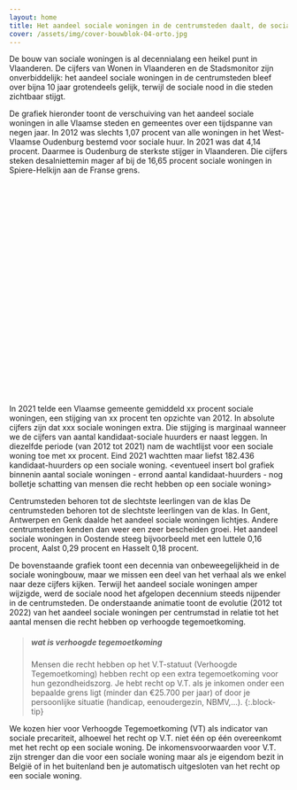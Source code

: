 ```yaml
---
layout: home
title: Het aandeel sociale woningen in de centrumsteden daalt, de sociale nood explodeert.
cover: /assets/img/cover-bouwblok-04-orto.jpg
---
```


De bouw van sociale woningen is al decennialang een heikel punt in Vlaanderen. De cijfers van Wonen in Vlaanderen en de Stadsmonitor zijn onverbiddelijk: het aandeel sociale woningen in de centrumsteden bleef over bijna 10 jaar grotendeels gelijk, terwijl de sociale nood in die steden zichtbaar stijgt.

De grafiek hieronder toont de verschuiving van het aandeel sociale woningen in alle Vlaamse steden en gemeentes over een tijdspanne van negen jaar. In 2012 was slechts 1,07 procent van alle woningen in het West-Vlaamse Oudenburg bestemd voor sociale huur. In 2021 was dat 4,14 procent. Daarmee is Oudenburg de sterkste stijger in Vlaanderen. Die cijfers steken desalniettemin mager af bij de 16,65 procent sociale woningen in Spiere-Helkijn aan de Franse grens.


<!-- datawrapper embedding via iframe -->
<div style="min-height:386px"><script type="text/javascript" defer src="https://datawrapper.dwcdn.net/1oSsE/embed.js?v=1" charset="utf-8"></script><noscript><img src="https://datawrapper.dwcdn.net/1oSsE/full.png" alt="" /></noscript></div>


In 2021 telde een Vlaamse gemeente gemiddeld xx procent sociale woningen, een stijging van xx procent ten opzichte van 2012. In absolute cijfers zijn dat xxx sociale woningen extra. Die stijging is marginaal wanneer we de cijfers van aantal kandidaat-sociale huurders er naast leggen. In diezelfde periode (van 2012 tot 2021) nam de wachtlijst voor een sociale woning toe met xx procent. Eind 2021 wachtten maar liefst 182.436 kandidaat-huurders op een sociale woning.
<eventueel insert bol grafiek binnenin aantal sociale woningen - errond aantal kandidaat-huurders - nog bolletje schatting van mensen die recht hebben op een sociale woning>

Centrumsteden behoren tot de slechtste leerlingen van de klas
De centrumsteden behoren tot de slechtste leerlingen van de klas. In Gent, Antwerpen en Genk daalde het aandeel sociale woningen lichtjes. Andere centrumsteden kenden dan weer een zeer bescheiden groei. Het aandeel sociale woningen in Oostende steeg bijvoorbeeld met een luttele 0,16 procent, Aalst 0,29 procent en Hasselt 0,18 procent. 

De bovenstaande grafiek toont een decennia van onbeweegelijkheid in de sociale woningbouw, maar we missen een deel van het verhaal als we enkel naar deze cijfers kijken. 
Terwijl het aandeel sociale woningen amper wijzigde, werd de sociale nood het afgelopen decennium steeds nijpender in de centrumsteden. De onderstaande animatie toont de evolutie (2012 tot 2022) van het aandeel sociale woningen per centrumstad in relatie tot het aantal mensen die recht hebben op verhoogde tegemoetkoming. 

<!-- flourish embedded animatie -->
<div class="flourish-embed flourish-scatter" data-src="visualisation/14700639"><script src="https://public.flourish.studio/resources/embed.js"></script></div>




> ##### wat is verhoogde tegemoetkoming 
> 
> Mensen die recht hebben op het V.T-statuut (Verhoogde Tegemoetkoming) hebben recht op een extra tegemoetkoming voor hun gezondheidszorg. Je hebt recht op V.T. als je inkomen onder een bepaalde grens ligt (minder dan €25.700 per jaar) of door je persoonlijke situatie (handicap, eenoudergezin, NBMV,...).
{:.block-tip}

We kozen hier voor Verhoogde Tegemoetkoming (VT) als indicator van sociale precariteit, alhoewel het recht op V.T. niet één op één overeenkomt met het recht op een sociale woning. De inkomensvoorwaarden voor V.T. zijn strenger dan die voor een sociale woning maar als je eigendom bezit in België of in het buitenland ben je automatisch uitgesloten van het recht op een sociale woning. 

